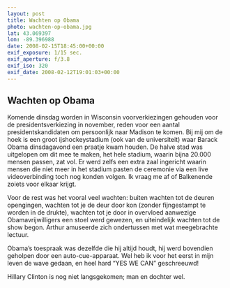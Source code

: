 ```yaml
---
layout: post
title: Wachten op Obama
photo: wachten-op-obama.jpg
lat: 43.069397
lon: -89.396988
date: 2008-02-15T18:45:00+00:00
exif_exposure: 1/15 sec.
exif_aperture: f/3.8
exif_iso: 320
exif_date: 2008-02-12T19:01:03+00:00
---
```


## Wachten op Obama

<p>Komende dinsdag worden in Wisconsin voorverkiezingen gehouden voor de presidentsverkiezing in november, reden voor een aantal presidentskandidaten om persoonlijk naar Madison te komen. Bij mij om de hoek is een groot ijshockeystadium (ook van de universiteit) waar Barack Obama dinsdagavond een praatje kwam houden. De halve stad was uitgelopen om dit mee te maken, het hele stadium, waarin bijna 20.000 mensen passen, zat vol. Er werd zelfs een extra zaal ingericht waarin mensen die niet meer in het stadium pasten de ceremonie via een live videoverbinding toch nog konden volgen. Ik vraag me af of Balkenende zoiets voor elkaar krijgt.</p>
<p>Voor de rest was het vooral veel wachten: buiten wachten tot de deuren opengingen, wachten tot je de deur door kon (zonder fijngestampt te worden in de drukte), wachten tot je door in overvloed aanwezige Obamavrijwilligers een stoel werd gewezen, en uiteindelijk wachten tot de show begon. Arthur amuseerde zich ondertussen met wat meegebrachte lectuur.</p>
<p>Obama’s toespraak was dezelfde die hij altijd houdt, hij werd bovendien geholpen door een auto-cue-apparaat. Wel heb ik voor het eerst in mijn leven de wave gedaan, en heel hard “YES WE CAN” geschreeuwd!</p>
<p>Hillary Clinton is nog niet langsgekomen; man en dochter wel.</p>

